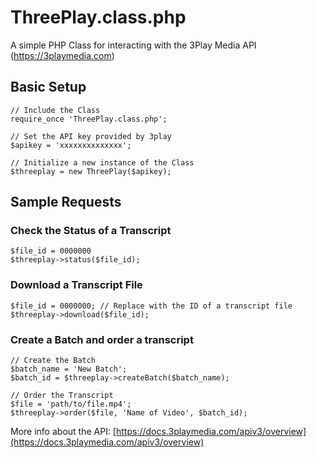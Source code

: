 # ThreePlay.class.php
A simple PHP Class for interacting with the 3Play Media API (https://3playmedia.com)

## Basic Setup
```
// Include the Class
require_once 'ThreePlay.class.php';

// Set the API key provided by 3play
$apikey = 'xxxxxxxxxxxxxx';

// Initialize a new instance of the Class
$threeplay = new ThreePlay($apikey);
```

## Sample Requests
### Check the Status of a Transcript
```
$file_id = 0000000
$threeplay->status($file_id);
```

### Download a Transcript File
```
$file_id = 0000000; // Replace with the ID of a transcript file
$threeplay->download($file_id);
```

### Create a Batch and order a transcript
```
// Create the Batch
$batch_name = 'New Batch';
$batch_id = $threeplay->createBatch($batch_name);

// Order the Transcript
$file = 'path/to/file.mp4';
$threeplay->order($file, 'Name of Video', $batch_id);
```

More info about the API: [https://docs.3playmedia.com/apiv3/overview](https://docs.3playmedia.com/apiv3/overview)
